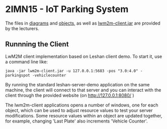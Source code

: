 # 2IMN15 - IoT Parking System

The files in [diagrams](diagrams/) and [objects](objects/), as well as [lwm2m-client.jar](lwm2m-client.jar) are provided by the lecturers.

## Runnning the Client

LwM2M client implementation based on Leshan client demo. To start it, use a command line like:

```
java -jar lwm2m-client.jar -u 127.0.0.1:5683 -pos "3.0:4.0" -parkingspot -vehiclecounter
```

By running the standard leshan-server-demo application on the
same machine, the client will connect to that server and you
can interact with the client through the provided website (on http://127.0.0.1:8080/ )

The lwm2m-client applications opens a number of windows, one for each
object, which can be used to adjust resource values to test your
server modifications. Some resource values within an object are
updated together, for example, changing 'Last Plate' also increments
'Vehicle Counter'.

